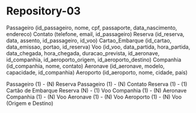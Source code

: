 # Repository-03
  
Passageiro (id_passageiro, nome, cpf, passaporte, data_nascimento, endereco)
    Contato (telefone, email, id_passageiro)
Reserva (id_reserva, data, assento, id_passageiro, id_voo)
Cartao_Embarque (id_cartao, data_emissao, portao, id_reserva)
Voo (id_voo, data_partida, hora_partida, data_chegada, hora_chegada, duracao_prevista, id_aeronave, id_companhia, id_aeroporto_origem, id_aeroporto_destino)
Companhia (id_companhia, nome, contato)
Aeronave (id_aeronave, modelo, capacidade, id_companhia)
Aeroporto (id_aeroporto, nome, cidade, país)

Passageiro (1) - (N) Reserva
Passageiro (1) - (N) Contato
Reserva    (1) - (1) Cartão de Embarque
Reserva    (N) - (1) Voo
Companhia  (1) - (N) Aeronave
Companhia  (1) - (N) Voo
Aeronave   (1) - (N) Voo
Aeroporto  (1) - (N) Voo (Origem e Destino)
